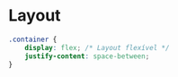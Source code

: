 # Layout
```css
.container {
    display: flex; /* Layout flexível */
    justify-content: space-between;
}
```
